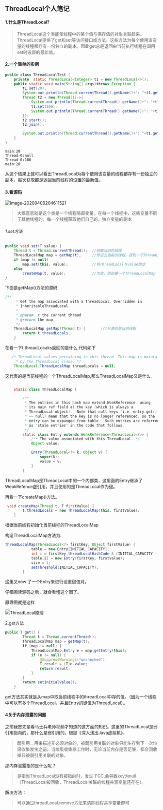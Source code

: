 ## ThreadLocal个人笔记

#### 1.什么是ThreadLocal?

>ThreadLocal这个类能使线程中的某个值与保存值的对象关联起来。ThreadLocal提供了get和set等访问接口或方法，这些方法为每个使用该变量的线程都存有一份独立的副本，因此get总是返回由当前执行线程在调用set时设置的最新值。

#### 2.一个简单的实例

```java
public class ThreadLocalTest {
    private  static ThreadLocal<Integer> t1 = new ThreadLocal<>();
    public static void main(String[] args)throws Exception {
        t1.set(20);
        System.out.println(Thread.currentThread().getName()+": "+t1.get());
        Thread t2 = new Thread(()->{
            System.out.println(Thread.currentThread().getName()+": "+t1.get());
            t1.set(100);
            System.out.println(Thread.currentThread().getName()+": "+t1.get());
        });
        t2.start();
        t2.join();

        System.out.println(Thread.currentThread().getName()+": "+t1.get());
    }
}
```

```
main:20
Thread-0:null
Thread-0:100
main:20
```

从这个结果上就可以看出ThreadLocal为每个使用该变量的线程都存有一份独立的副本，每次获取都是返回当前线程的设置的最新值。

#### 3.看源码

![image-20200409204611521](https://i.loli.net/2020/06/22/KiU1mMhbaDjHITv.png)

> 大概意思就是这个类是一个线程局部变量。在每一个线程中，这些变量不同于其他线程的，每一个线程获取他们自己的，独立变量的副本

###### 1.set方法

```java
public void set(T value) {
    Thread t = Thread.currentThread();	//获取当前的线程
    ThreadLocalMap map = getMap(t);		//传进去当前的线程，获取一个ThreadLocalMap
    if (map != null)
        map.set(this, value);			//将ThreadLocal与value绑定
    else
        createMap(t, value);			//为空，则创建一个ThreadLocalMap
}
```

下面是getMap()方法的源码:

```java
/**
     * Get the map associated with a ThreadLocal. Overridden in
     * InheritableThreadLocal.
     *
     * @param  t the current thread
     * @return the map
     */
    ThreadLocalMap getMap(Thread t) {		//t代表的是当前线程
        return t.threadLocals;
    }
```

在看一下t.threadLocaks返回的是什么,代码如下

```java
   /* ThreadLocal values pertaining to this thread. This map is maintained
     * by the ThreadLocal class. */
    ThreadLocal.ThreadLocalMap threadLocals = null;
```

这代表的是当前线程的一个ThreadLocalMap,那么ThreadLocalMap又是什么.

```java

    static class ThreadLocalMap {

        /**
         * The entries in this hash map extend WeakReference, using
         * its main ref field as the key (which is always a
         * ThreadLocal object).  Note that null keys (i.e. entry.get()
         * == null) mean that the key is no longer referenced, so the
         * entry can be expunged from table.  Such entries are referred to
         * as "stale entries" in the code that follows.
         */
        static class Entry extends WeakReference<ThreadLocal<?>> {
            /** The value associated with this ThreadLocal. */
            Object value;

            Entry(ThreadLocal<?> k, Object v) {
                super(k);
                value = v;
            }
        }
```

ThreadLocalMap是ThreadLocal中的一个内部类，这里面的Entry继承了WeakRefence虚引用，并且使用的是ThreadLocal作为键。

再看一下createMap()方法。

```java
 void createMap(Thread t, T firstValue) {
        t.threadLocals = new ThreadLocalMap(this, firstValue);
    }
```

根据当前线程初始化当前线程的ThreadLocalMap

构造ThreadLocalMap方法为:

```java
ThreadLocalMap(ThreadLocal<?> firstKey, Object firstValue) {
            table = new Entry[INITIAL_CAPACITY];
            int i = firstKey.threadLocalHashCode & (INITIAL_CAPACITY - 1);
            table[i] = new Entry(firstKey, firstValue);
            size = 1;
            setThreshold(INITIAL_CAPACITY);
        }
```

这里又new 了一个Entry来进行设置键值对。

仔细阅读源码之后，就会看懂这个图了。

原理图就是这样

![ThreadLocal原理](https://i.loli.net/2020/06/22/yWUmp6MKaBje2ot.jpg)

2.get方法

```java
public T get() {
        Thread t = Thread.currentThread();
        ThreadLocalMap map = getMap(t);
        if (map != null) {
            ThreadLocalMap.Entry e = map.getEntry(this);
            if (e != null) {
                @SuppressWarnings("unchecked")
                T result = (T)e.value;
                return result;
            }
        }
        return setInitialValue();
    }
```

get方法其实就是从map中取当前线程中的threadLocal中存的值。（因为一个线程中可以有多个ThreadLocal，并且Entry的键值为ThreadLocal）。

#### 4关于内存泄露的问题

之前我首先是看马士兵老师视频才知道的这方面的知识。这里的ThreadLocal是弱引用指向的，那什么是弱引用的。根据《深入浅出Java虚拟机》，

> 弱引用：用来描述非必须对象的，被弱引用关联的对象只能生存到下一次垃圾收集发生之前。当垃圾收集器工作时，无论当前内存是否足够，都会回收掉只被弱引用关联的对象。

那内存泄露指的是什么呢？

>是指当ThreadLocal没有被指向时，发生了GC,会导致key为null（ThreadLocal被回收，ThreadLocal关联的线程共享变量还存在）。

解决方法：

> 可以通过threadLocal.remove方法来清除线程共享变量即可